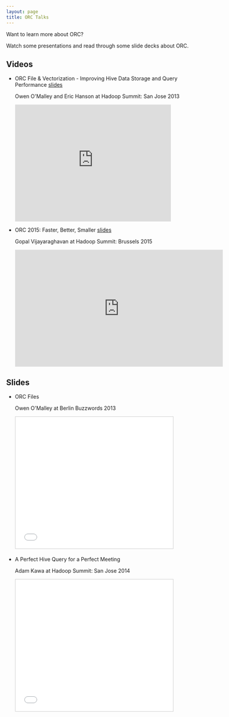 ```yaml
---
layout: page
title: ORC Talks
---
```


Want to learn more about ORC?

Watch some presentations and read through some slide decks about ORC.

## Videos

* ORC File & Vectorization - Improving Hive Data Storage and Query Performance
  [slides](http://www.slideshare.net/oom65/orc-andvectorizationhadoopsummit)
 
    Owen O'Malley and Eric Hanson at Hadoop Summit: San Jose 2013

    <iframe width="420" height="315"
            src="https://www.youtube.com/embed/GV7vpR7vpjM" frameborder="0"
            allowfullscreen></iframe>

* ORC 2015: Faster, Better, Smaller
  [slides](http://www.slideshare.net/t3rmin4t0r/orc-2015)

    Gopal Vijayaraghavan at Hadoop Summit: Brussels 2015

    <iframe width="560" height="315"
            src="https://www.youtube.com/embed/Jd4lFEK8gCM" frameborder="0"
            allowfullscreen></iframe>

## Slides

* ORC Files

    Owen O'Malley at Berlin Buzzwords 2013

    <iframe src="//www.slideshare.net/slideshow/embed_code/key/nUhPBgqm1xzJCG"
    width="425" height="355" frameborder="0" marginwidth="0" marginheight="0"
    scrolling="no" style="border:1px solid #CCC; border-width:1px;
    margin-bottom:5px; max-width: 100%;" allowfullscreen> </iframe>

* A Perfect Hive Query for a Perfect Meeting

    Adam Kawa at Hadoop Summit: San Jose 2014

    <iframe
    src="//www.slideshare.net/slideshow/embed_code/key/4CLFxVy90yBJ3J"
    width="425" height="355" frameborder="0" marginwidth="0"
    marginheight="0" scrolling="no" style="border:1px solid #CCC;
    border-width:1px; margin-bottom:5px; max-width: 100%;"
    allowfullscreen> </iframe>